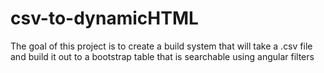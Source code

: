 # csv-to-dynamicHTML

The goal of this project is to create a build system that will take a .csv file and build it out to a bootstrap table that is searchable using angular filters

